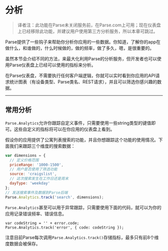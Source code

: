 # 分析

> 译者注：此功能在Parse未关闭服务前，在Parse.com上可用；现在仪表盘上已经移除此功能，并建议用户使用第三方分析服务，所以本章可跳过。

Parse提供了一些钩子来帮助你分析你应用的一些数据。你知道，了解你的app在做什么，和谁做的，什么时候做的，做的频率，做了多久，嗯，是很重要的。

虽然本节会介绍不同的方法，来最大化利用Parse的分析服务，但开发者也可以使用Parse仪表盘上已经可以使用的指标来分析。

在Parse仪表盘，不需要执行任何客户端逻辑，你就可以实时看到你应用的API请求统计图表（有设备类型、Parse类名、REST请求），并且可以筛选你感兴趣的数据。

---

## 常用分析

`Parse.Analytics`允许你跟踪自定义事件，只需要使用一些string类型的键值即可。这些自定义的指标将可以在你应用的仪表盘上看到。

假设你的应用提供了公寓列表搜索的功能，并且你想跟踪这个功能的使用情况。下面我们来跟踪三个维度的搜索数据：

```js
var dimensions = {
  // 定义价格范围
  priceRange: '1000-1500',
  // 用户是否使用了筛选功能
  source: 'craigslist',
  // 这次搜索发生在工作日还是周末
  dayType: 'weekday'
};
// 发送搜索事件及数据到Parse后端
Parse.Analytics.track('search', dimensions);
```

`Parse.Analytics`甚至可以用于异常跟踪，只需要使用下面的代码，就可以为你的应用记录错误频率、错误信息。

```
var codeString = '' + error.code;
Parse.Analytics.track('error', { code: codeString });
```

注意目前Parse每次调用`Parse.Analytics.track()`存储指标，最多只有前8个维度数据会被保存。

